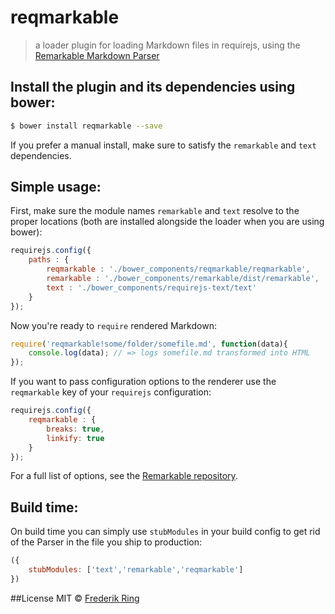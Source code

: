 # reqmarkable
> a loader plugin for loading Markdown files in requirejs, using the [Remarkable Markdown Parser][1]

## Install the plugin and its dependencies using bower:
```sh
$ bower install reqmarkable --save
```
If you prefer a manual install, make sure to satisfy the `remarkable` and `text` dependencies.

## Simple usage:
First, make sure the module names `remarkable` and `text` resolve to the proper locations (both are installed alongside the loader when you are using bower):
```js
requirejs.config({
    paths : {
        reqmarkable : './bower_components/reqmarkable/reqmarkable',
        remarkable : './bower_components/remarkable/dist/remarkable',
        text : './bower_components/requirejs-text/text'
    }
});
```

Now you're ready to `require` rendered Markdown:
```js
require('reqmarkable!some/folder/somefile.md', function(data){
    console.log(data); // => logs somefile.md transformed into HTML
});
```

If you want to pass configuration options to the renderer use the `reqmarkable` key of your `requirejs` configuration:

```js
requirejs.config({
    reqmarkable : {
        breaks: true,
        linkify: true
    }
});
```
For a full list of options, see the [Remarkable repository][1].

## Build time:
On build time you can simply use `stubModules` in your build config to get rid of the Parser in the file you ship to production:
```js
({
    stubModules: ['text','remarkable','reqmarkable']
})
```

##License
MIT © [Frederik Ring](http://www.frederikring.com)

[1]: https://github.com/jonschlinkert/remarkable